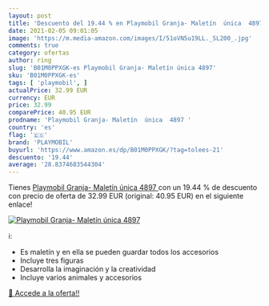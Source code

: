 ```yaml
---
layout: post
title: 'Descuento del 19.44 % en Playmobil Granja- Maletín  única  4897 '
date: 2021-02-05 09:01:05
image: 'https://m.media-amazon.com/images/I/51oVN5u19LL._SL200_.jpg'
comments: true
category: ofertas
author: ring
slug: 'B01M0PPXGK-es Playmobil Granja- Maletín única 4897'
sku: 'B01M0PPXGK-es'
tags: [ 'playmobil', ]
actualPrice: 32.99 EUR
currency: EUR
price: 32.99
comparePrice: 40.95 EUR
prodname: 'Playmobil Granja- Maletín  única  4897 '
country: 'es'
flag: '🇪🇸'
brand: 'PLAYMOBIL'
buyurl: 'https://www.amazon.es/dp/B01M0PPXGK/?tag=tolees-21'
descuento: '19.44'
average: '28.8374683544304'
---
```


Tienes [Playmobil Granja- Maletín  única  4897 ](https://www.amazon.es/dp/B01M0PPXGK/?tag=tolees-21) con un 19.44 % de descuento con precio de oferta de 32.99 EUR (original: 40.95 EUR) en el siguiente enlace!

[![Playmobil Granja- Maletín  única  4897 ](https://m.media-amazon.com/images/I/51oVN5u19LL._SL200_.jpg)](https://www.amazon.es/dp/B01M0PPXGK/?tag=tolees-21)

ℹ️:

- Es maletín y en ella se pueden guardar todos los accesorios
- Incluye tres figuras
- Desarrolla la imaginación y la creatividad
- Incluye varios animales y accesorios

[🛒 Accede a la oferta!!](https://www.amazon.es/dp/B01M0PPXGK/?tag=tolees-21)
